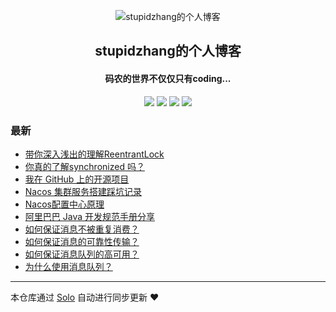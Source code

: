 <p align="center"><img alt="stupidzhang的个人博客" src="https://raw.githubusercontent.com/stupidzhangsj/picture/master/markdown/picture/Favicon.png"></p><h2 align="center">
stupidzhang的个人博客
</h2>

<h4 align="center">码农的世界不仅仅只有coding...</h4>
<p align="center"><a title="stupidzhang的个人博客" target="_blank" href="https://github.com/stupidzhangsj/solo-blog"><img src="https://img.shields.io/github/last-commit/stupidzhangsj/solo-blog.svg?style=flat-square&color=FF9900"></a>
<a title="GitHub repo size in bytes" target="_blank" href="https://github.com/stupidzhangsj/solo-blog"><img src="https://img.shields.io/github/repo-size/stupidzhangsj/solo-blog.svg?style=flat-square"></a>
<a title="Solo Version" target="_blank" href="https://github.com/b3log/solo/releases"><img src="https://img.shields.io/badge/solo-3.6.3-f1e05a.svg?style=flat-square&color=blueviolet"></a>
<a title="Hits" target="_blank" href="https://github.com/b3log/hits"><img src="https://hits.b3log.org/stupidzhangsj/solo-blog.svg"></a></p>

### 最新

* [带你深入浅出的理解ReentrantLock](http://solo.stupidzhang.com/articles/2019/07/18/1563432428114.html)
* [你真的了解synchronized 吗？](http://solo.stupidzhang.com/articles/2019/07/18/1563428176037.html)
* [我在 GitHub 上的开源项目](http://solo.stupidzhang.com/my-github-repos)
* [Nacos 集群服务搭建踩坑记录](http://solo.stupidzhang.com/articles/2019/07/16/1563270939305.html)
* [Nacos配置中心原理](http://solo.stupidzhang.com/articles/2019/07/16/1563268011335.html)
* [阿里巴巴 Java 开发规范手册分享](http://solo.stupidzhang.com/articles/2019/07/16/1563266422036.html)
* [如何保证消息不被重复消费？](http://solo.stupidzhang.com/articles/2019/07/16/1563265918565.html)
* [如何保证消息的可靠性传输？](http://solo.stupidzhang.com/articles/2019/07/16/1563265879514.html)
* [如何保证消息队列的高可用？](http://solo.stupidzhang.com/articles/2019/07/16/1563265690283.html)
* [为什么使用消息队列？](http://solo.stupidzhang.com/articles/2019/07/16/1563264674024.html)



---

本仓库通过 [Solo](https://github.com/b3log/solo) 自动进行同步更新 ❤️ 